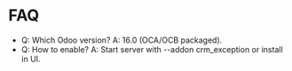 # FAQ

- Q: Which Odoo version? A: 16.0 (OCA/OCB packaged).
- Q: How to enable? A: Start server with --addon crm_exception or install in UI.
